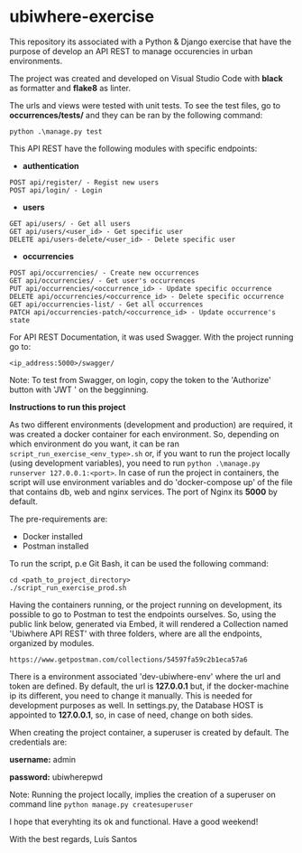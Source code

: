 # ubiwhere-exercise
This repository its associated with a Python &amp; Django exercise that have the purpose of develop an API REST to manage occurencies in urban environments. 

The project was created and developed on Visual Studio Code with **black** as formatter and **flake8** as linter.

The urls and views were tested with unit tests. To see the test files, go to **occurrences/tests/** and they can be ran by the following command: 
```
python .\manage.py test
```

This API REST have the following modules with specific endpoints:
-  **authentication**
```
POST api/register/ - Regist new users
POST api/login/ - Login
```
-  **users**
```
GET api/users/ - Get all users
GET api/users/<user_id> - Get specific user
DELETE api/users-delete/<user_id> - Delete specific user
```
-  **occurrencies**
```
POST api/occurrencies/ - Create new occurrences
GET api/occurrencies/ - Get user's occurrences
PUT api/occurrencies/<occurrence_id> - Update specific occurrence
DELETE api/occurrencies/<occurrence_id> - Delete specific occurrence
GET api/occurrencies-list/ - Get all occurrences
PATCH api/occurrencies-patch/<occurrence_id> - Update occurrence's state
```

For API REST Documentation, it was used Swagger. With the project running go to:
```
<ip_address:5000>/swagger/
```
Note: To test from Swagger, on login, copy the token to the 'Authorize' button with 'JWT ' on the begginning.

**Instructions to run this project**

As two different environments (development and production) are required, it was created a docker container for each environment. So, depending on which environment do you want, it can be ran ```script_run_exercise_<env_type>.sh``` or, if you want to run the project locally (using development variables), you need to run ```python .\manage.py runserver 127.0.0.1:<port>```. In case of run the project in containers, the script will use environment variables and do 'docker-compose up' of the file that contains db, web and nginx services. The port of Nginx its **5000** by default.

The pre-requirements are:
- Docker installed
- Postman installed

To run the script, p.e Git Bash, it can be used the following command:
```
cd <path_to_project_directory>
./script_run_exercise_prod.sh
```

Having the containers running, or the project running on development, its possible to go to Postman to test the endpoints ourselves. So, using the public link below, generated via Embed, it will rendered a Collection named 'Ubiwhere API REST' with three folders, where are all the endpoints, organized by modules.
```
https://www.getpostman.com/collections/54597fa59c2b1eca57a6
```
There is a environment associated 'dev-ubiwhere-env' where the url and token are defined. By default, the url is **127.0.0.1** but, if the docker-machine ip its different, you need to change it manually. This is needed for development purposes as well. In settings.py, the Database HOST is appointed to **127.0.0.1**, so, in case of need, change on both sides.

When creating the project container, a superuser is created by default. The credentials are:

**username:** admin

**password:** ubiwherepwd

Note: Running the project locally, implies the creation of a superuser on command line ```python manage.py createsuperuser```

I hope that everyhting its ok and functional.
Have a good weekend!

With the best regards,
Luís Santos
